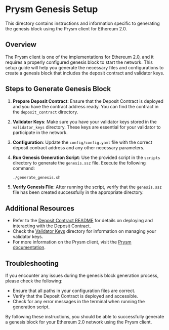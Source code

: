 # Prysm Genesis Setup

This directory contains instructions and information specific to generating the genesis block using the Prysm client for Ethereum 2.0.

## Overview

The Prysm client is one of the implementations for Ethereum 2.0, and it requires a properly configured genesis block to start the network. This setup guide will help you generate the necessary files and configurations to create a genesis block that includes the deposit contract and validator keys.

## Steps to Generate Genesis Block

1. **Prepare Deposit Contract**: Ensure that the Deposit Contract is deployed and you have the contract address ready. You can find the contract in the `deposit_contract` directory.

2. **Validator Keys**: Make sure you have your validator keys stored in the `validator_keys` directory. These keys are essential for your validator to participate in the network.

3. **Configuration**: Update the `config/config.yaml` file with the correct deposit contract address and any other necessary parameters.

4. **Run Genesis Generation Script**: Use the provided script in the `scripts` directory to generate the `genesis.ssz` file. Execute the following command:
   ```bash
   ./generate_genesis.sh
   ```

5. **Verify Genesis File**: After running the script, verify that the `genesis.ssz` file has been created successfully in the appropriate directory.

## Additional Resources

- Refer to the [Deposit Contract README](../deposit_contract/README.md) for details on deploying and interacting with the Deposit Contract.
- Check the [Validator Keys](../validator_keys/) directory for information on managing your validator keys.
- For more information on the Prysm client, visit the [Prysm documentation](https://docs.prylabs.network/).

## Troubleshooting

If you encounter any issues during the genesis block generation process, please check the following:

- Ensure that all paths in your configuration files are correct.
- Verify that the Deposit Contract is deployed and accessible.
- Check for any error messages in the terminal when running the generation script.

By following these instructions, you should be able to successfully generate a genesis block for your Ethereum 2.0 network using the Prysm client.